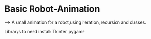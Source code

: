 # Basic Robot-Animation
--> A small animation for a robot,using iteration, recursion and classes.  
  
Librarys to need install: Tkinter, pygame 
